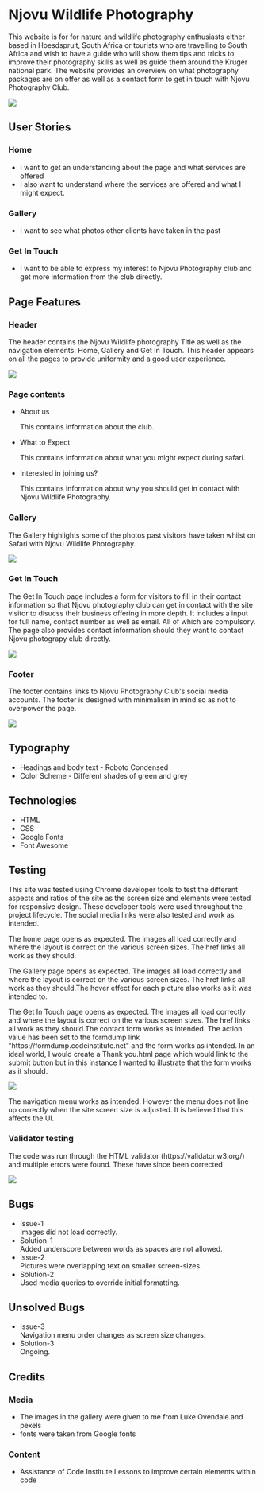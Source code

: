 <h1>Njovu Wildlife Photography</h1>
<p>This website is for for nature and wildlife photography enthusiasts either based in Hoesdspruit, South Africa or tourists who are travelling to South Africa and wish to have a guide who will show them tips and tricks to improve their photography skills as well as guide them around the Kruger national park. The website provides an overview on what photography packages are on offer as well as a contact form to get in touch with Njovu Photography Club.</p>
<img src="https://user-images.githubusercontent.com/111531426/198907338-d4eaf2d5-ee15-4e7e-bdbe-57e485b8e697.png">
<h2>User Stories</h2>
<h3>Home</h3>
<ul>
  <li>I want to get an understanding about the page and what services are offered</li>
  <li>I also want to understand where the services are offered and what I might expect.</li>
</ul>
<h3>Gallery</h3>
<ul>
  <li>I want to see what photos other clients have taken in the past</li>
</ul>
<h3>Get In Touch</h3>
<ul>
  <li>I want to be able to express my interest to Njovu Photography club and get more information from the club directly.</li>
</ul>
<h2>Page Features</h2>
<h3>Header</h3>
<p>The header contains the Njovu Wildlife photography Title as well as the navigation elements: Home, Gallery and Get In Touch. This header appears on all the pages to provide uniformity and a good user experience.</p>
<img src="https://user-images.githubusercontent.com/111531426/198906938-f8f360c2-1700-42f9-92e2-32d539f66d92.png">
<h3>Page contents</h3>
<ul>
  <li>About us</li>
  <p>This contains information about the club.</p>
    <li>What to Expect</li>
  <p>This contains information about what you might expect during safari.</p>
      <li>Interested in joining us?</li>
  <p>This contains information about why you should get in contact with Njovu Wildlife Photography.</p>
</ul>
<h3>Gallery</h3>
<p>The Gallery highlights some of the photos past visitors have taken whilst on Safari with Njovu Wildlife Photography.</p>
<img src="https://user-images.githubusercontent.com/111531426/198907800-0ddff6a5-f868-45a0-a4b3-149afeac6a9e.png">
<h3>Get In Touch</h3>
<p>The Get In Touch page includes a form for visitors to fill in their contact information so that Njovu photography club can get in contact with the site visitor to disucss their business offering in more depth. It includes a input for full name, contact number as well as email. All of which are compulsory. The page also provides contact information should they want to contact Njovu photograpy club directly.</p>
<img src="https://user-images.githubusercontent.com/111531426/198908097-1a9378e6-ac17-4777-ae89-eb34696c973d.png">
<h3>Footer</h3>
<p>The footer contains links to Njovu Photography Club's social media accounts. The footer is designed with minimalism in mind so as not to overpower the page.</p>
<img src="https://user-images.githubusercontent.com/111531426/198908100-05268636-cd22-46a6-bccd-dbc9fd737da6.png">
<h2>Typography</h2>
<ul>
  <li>Headings and body text - Roboto Condensed</li>
  <li>Color Scheme - Different shades of green and grey</li>
 </ul>
 <h2>Technologies</h2>
 <ul>
  <li>HTML</li>
  <li>CSS</li>
  <li>Google Fonts</li>
  <li>Font Awesome</li>
  </ul>
  <h2>Testing</h2>
  <p>This site was tested using Chrome developer tools to test the different aspects and ratios of the site as the screen size and elements were tested for responsive design. These developer tools were used throughout the project lifecycle. The social media links were also tested and work as intended.
  <p>The home page opens as expected. The images all load correctly and where the layout is correct on the various screen sizes. The href links all work as they should.</p>
    <p>The Gallery page opens as expected. The images all load correctly and where the layout is correct on the various screen sizes. The href links all work as they should.The hover effect for each picture also works as it was intended to.</p>
      <p>The Get In Touch page opens as expected. The images all load correctly and where the layout is correct on the various screen sizes. The href links all work as they should.The contact form works as intended. The action value has been set to the formdump link "https://formdump.codeinstitute.net" and the form works as intended. In an ideal world, I would create a Thank you.html page which would link to the submit button but in this instance I wanted to illustrate that the form works as it should.</p> 
<img src="https://user-images.githubusercontent.com/111531426/198909155-16281164-2a9b-4f69-881e-4e1c28fa9dc6.png">
<p>The navigation menu works as intended. However the menu does not line up correctly when the site screen size is adjusted. It is believed that this affects the UI.</p>
<h3> Validator testing</h3>
<p>The code was run through the HTML validator (https://validator.w3.org/) and multiple errors were found. These have since been corrected</p>
<img src="https://user-images.githubusercontent.com/111531426/198909561-b344349c-89b8-45c8-a782-ee7f33a65254.png">
<h2>Bugs</h2>
 <ul>
  <li>Issue-1</li>
  Images did not load correctly.
  <li>Solution-1</li>
  Added underscore between words as spaces are not allowed.
  <span>
    <li>Issue-2</li>
  Pictures were overlapping text on smaller screen-sizes.
  <li>Solution-2</li>
  Used media queries to override initial formatting.
    </ul>
    <h2>Unsolved Bugs</h2>
  <ul>
  <li>Issue-3</li>
  Navigation menu order changes as screen size changes.
  <li>Solution-3</li>
  Ongoing.
  </ul>
<h2>Credits</h2>
    
  <h3>Media</h3>
    <ul>
    <li>The images in the gallery  were given to me from Luke Ovendale and pexels</li>
    <li>fonts were taken from Google fonts</li>
    </ul>
  <h3>Content</h3>
    <ul>
    <li>Assistance of Code Institute Lessons to improve certain elements within code</li>
       </ul>

  

 

     


